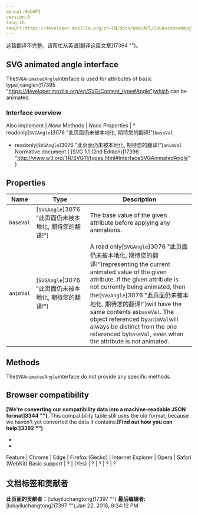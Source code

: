 ```yaml
---
manual:WebAPI
version:0
lang:zh
rawUrl:https://developer.mozilla.org/zh-CN/docs/Web/API/SVGAnimatedAngle
---
```




这篇翻译不完整。请帮忙从英语[翻译这篇文章]17394 "")。





## SVG animated angle interface<a name="SVG_animated_angle_interface"></a>


The`SVGAnimatedAngle`interface is used for attributes of basic type[&lt;angle&gt;]17395 "https://developer.mozilla.org/en/SVG/Content_type#Angle")which can be animated.


### Interface overview<a name="Interface_overview"></a>
Also implement | <em>None</em> 
Methods | <em>None</em> 
Properties | * readonly[`SVGAngle`]3076 "此页面仍未被本地化, 期待您的翻译!")`baseVal`
* readonly[`SVGAngle`]3076 "此页面仍未被本地化, 期待您的翻译!")`animVal` 
Normative document | [SVG 1.1 (2nd Edition)]17396 "http://www.w3.org/TR/SVG11/types.html#InterfaceSVGAnimatedAngle") 


## Properties<a name="Properties"></a>
Name | Type | Description 
 ---  |  ---  |  ---  | 
`baseVal` | [`SVGAngle`]3076 "此页面仍未被本地化, 期待您的翻译!") | The base value of the given attribute before applying any animations. 
`animVal` | [`SVGAngle`]3076 "此页面仍未被本地化, 期待您的翻译!") | A read only[`SVGAngle`]3076 "此页面仍未被本地化, 期待您的翻译!")representing the current animated value of the given attribute. If the given attribute is not currently being animated, then the[`SVGAngle`]3076 "此页面仍未被本地化, 期待您的翻译!")will have the same contents as`baseVal`. The object referenced by`animVal`will always be distinct from the one referenced by`baseVal`, even when the attribute is not animated. 


## Methods<a name="Methods"></a>


The`SVGAnimatedAngle`interface do not provide any specific methods.


## Browser compatibility<a name="Browser_compatibility"></a>


**[We&#39;re converting our compatibility data into a machine-readable JSON format]3344 "")**. This compatibility table still uses the old format, because we haven&#39;t yet converted the data it contains.**[Find out how you can help!]3392 "")**


* 
* 
Feature | Chrome | Edge | Firefox (Gecko) | Internet Explorer | Opera | Safari (WebKit) 
Basic support | ? | (Yes) | ? | ? | ? | ? 










## 文档标签和贡献者
**此页面的贡献者：**[luluyiluchangtong]17397 "")
**最后编辑者:**[luluyiluchangtong]17397 ""),<time>Jan 22, 2018, 8:34:12 PM</time>


